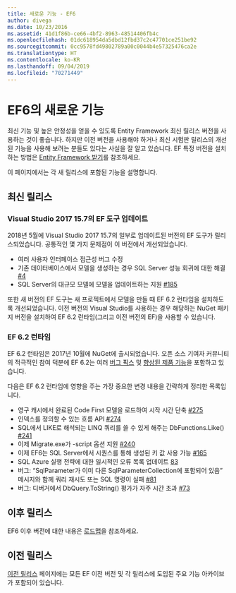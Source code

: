```yaml
---
title: 새로운 기능 - EF6
author: divega
ms.date: 10/23/2016
ms.assetid: 41d1f86b-ce66-4bf2-8963-48514406fb4c
ms.openlocfilehash: 01dc618954da5dbd12fbd37c2c47701ce251be92
ms.sourcegitcommit: 0cc9578fd49802789a00c0044b4e57325476ca2e
ms.translationtype: HT
ms.contentlocale: ko-KR
ms.lasthandoff: 09/04/2019
ms.locfileid: "70271449"
---
```

# <a name="whats-new-in-ef6"></a>EF6의 새로운 기능

최신 기능 및 높은 안정성을 얻을 수 있도록 Entity Framework 최신 릴리스 버전을 사용하는 것이 좋습니다.
하지만 이전 버전을 사용해야 하거나 최신 시험판 릴리스의 개선된 기능을 사용해 보려는 분들도 있다는 사실을 잘 알고 있습니다.
EF 특정 버전을 설치하는 방법은 [Entity Framework 받기](~/ef6/fundamentals/install.md)를 참조하세요.

이 페이지에서는 각 새 릴리스에 포함된 기능을 설명합니다.

## <a name="recent-releases"></a>최신 릴리스

### <a name="ef-tools-update-in-visual-studio-2017-157"></a>Visual Studio 2017 15.7의 EF 도구 업데이트

2018년 5월에 Visual Studio 2017 15.7의 일부로 업데이트된 버전의 EF 도구가 릴리스되었습니다.
공통적인 몇 가지 문제점이 이 버전에서 개선되었습니다.

- 여러 사용자 인터페이스 접근성 버그 수정
- 기존 데이터베이스에서 모델을 생성하는 경우 SQL Server 성능 회귀에 대한 해결 [#4](https://github.com/aspnet/entityframework6/issues/4)
- SQL Server의 대규모 모델에 모델을 업데이트하는 지원 [#185](https://github.com/aspnet/EntityFramework6/issues/185)

또한 새 버전의 EF 도구는 새 프로젝트에서 모델을 만들 때 EF 6.2 런타임을 설치하도록 개선되었습니다. 이전 버전의 Visual Studio를 사용하는 경우 해당하는 NuGet 패키지 버전을 설치하여 EF 6.2 런타임(그리고 이전 버전의 EF)을 사용할 수 있습니다.

### <a name="ef-62-runtime"></a>EF 6.2 런타임

EF 6.2 런타임은 2017년 10월에 NuGet에 출시되었습니다.
오픈 소스 기여자 커뮤니티의 적극적인 참여 덕분에 EF 6.2는 여러 [버그 픽스](https://github.com/aspnet/entityframework6/issues?utf8=%E2%9C%93&q=is%3Aissue%20milestone%3A6.2.0%20is%3Aclosed%20label%3Aclosed-fixed%20-label%3Aarea-tools%20label%3Atype-bug) 및 [향상된 제품 기능](https://github.com/aspnet/entityframework6/issues?utf8=%E2%9C%93&q=is%3Aissue%20milestone%3A6.2.0%20is%3Aclosed%20label%3Aclosed-fixed%20-label%3Aarea-tools%20label%3Atype-enhancement%20)을 포함하고 있습니다.

다음은 EF 6.2 런타임에 영향을 주는 가장 중요한 변경 내용을 간략하게 정리한 목록입니다.

- 영구 캐시에서 완료된 Code First 모델을 로드하여 시작 시간 단축 [#275](https://github.com/aspnet/EntityFramework6/issues/275)
- 인덱스를 정의할 수 있는 흐름 API [#274](https://github.com/aspnet/EntityFramework6/issues/274)
- SQL에서 LIKE로 해석되는 LINQ 쿼리를 쓸 수 있게 해주는 DbFunctions.Like() [#241](https://github.com/aspnet/EntityFramework6/issues/241)
- 이제 Migrate.exe가 -script 옵션 지원 [#240](https://github.com/aspnet/EntityFramework6/issues/240)
- 이제 EF6는 SQL Server에서 시퀀스를 통해 생성된 키 값 사용 가능 [#165](https://github.com/aspnet/EntityFramework6/issues/165)
- SQL Azure 실행 전략에 대한 일시적인 오류 목록 업데이트 [83](https://github.com/aspnet/EntityFramework6/issues/83)
- 버그: “SqlParameter가 이미 다른 SqlParameterCollection에 포함되어 있음” 메시지와 함께 쿼리 재시도 또는 SQL 명령이 실패 [#81](https://github.com/aspnet/EntityFramework6/issues/81)
- 버그: 디버거에서 DbQuery.ToString() 평가가 자주 시간 초과 [#73](https://github.com/aspnet/EntityFramework6/issues/73)

## <a name="future-releases"></a>이후 릴리스

EF6 이후 버전에 대한 내용은 [로드맵](roadmap.md)을 참조하세요.

## <a name="past-releases"></a>이전 릴리스

[이전 릴리스](past-releases.md) 페이지에는 모든 EF 이전 버전 및 각 릴리스에 도입된 주요 기능 아카이브가 포함되어 있습니다.
